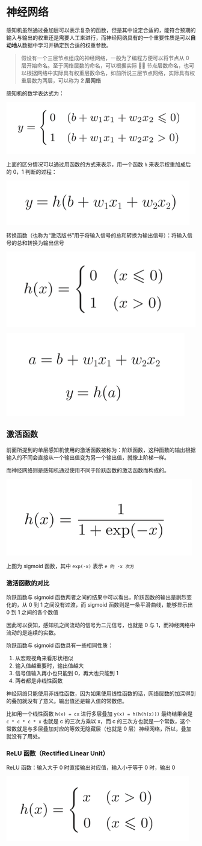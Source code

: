# 神经网络

感知机虽然通过叠加层可以表示复杂的函数，但是其中设定合适的，能符合预期的输入与输出的权重还是需要人工来进行，而神经网络具有的一个重要性质是可以**自动地**从数据中学习并确定到合适的权重参数。

> 假设有一个三层节点组成的神经网络，一般为了编程方便可以将节点从 0 层开始命名。至于网络层数的命名，可以根据实际  节点层数命名，也可以根据网络中实际具有权重层数命名，如前所说三层节点网络，实际具有权重层数为两层，可以称为 **2 层网络**

感知机的数学表达式为：

![感知机表达式](assets/2019-01-14-07-47-15.png)

上面的区分情况可以通过用函数的方式来表示，用一个函数 `h` 来表示权重加成后的 0，1 判断的过程：

![修改后的感知机表达式](assets/2019-01-14-07-50-26.png)

转换函数（也称为“激活版书”用于将输入信号的总和转换为输出信号）：将输入信号的总和转换为输出信号

![转换函数](assets/2019-01-14-07-51-07.png)

![前述式子变体](assets/2019-01-16-07-22-24.png)

## 激活函数

前面所提到的单层感知机使用的激活函数被称为：阶跃函数，这种函数的输出根据输入的不同会直接从一个输出值变为另一个输出值，就像上阶梯一样。

而神经网络则是感知机通过使用不同于阶跃函数的激活函数而构成的。

![sigmoid 函数](assets/2019-01-16-07-33-58.png)

上图为 sigmoid 函数，其中 `exp(-x)` 表示 `e 的 -x 次方`

### 激活函数的对比

阶跃函数与 sigmoid 函数两者之间的结果中可以看出，阶跃函数的输出是剧烈变化的，从 0 到 1 之间没有过渡，而 sigmoid 函数则是一条平滑曲线，能够显示出 0 到 1 之间的各个数值

因此可以获知，感知机之间流动的信号为二元信号，也就是 0 与 1，而神经网络中流动的是连续的实数。

阶跃函数与 sigmoid 函数具有一些相同性质：

1. 从宏观视角来看形状相似
2. 输入值越重要时，输出值越大
3. 信号值输入再小也只能到 0，再大也只能到 1
4. 两者都是非线性函数

神经网络只能使用非线性函数，因为如果使用线性函数的话，网络层数的加深得到的叠加就没有了意义。输出值还是输入值的常数倍。

比如用一个线性函数 `h(x) = cx` 进行多层叠加 `y(x) = h(h(h(x)))` 最终结果会是 `c * c * c * x` 也就是 c 的三次方乘以 x，而 c 的三次方也就是一个常数，这个常数就是与多层叠加对应的等效无隐藏层（也就是 0 层）神经网络，所以，叠加就没有了用处。

### ReLU 函数（Rectified Linear Unit）

ReLU 函数：输入大于 0 时直接输出对应值，输入小于等于 0 时，输出 0

![ReLU 函数表示](assets/2019-01-21-08-18-29.png)
